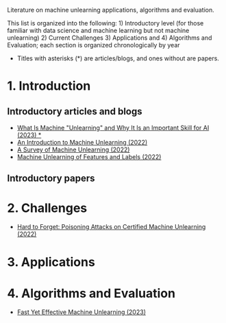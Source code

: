 Literature on machine unlearning applications, algorithms and evaluation. 

This list is organized into the following: 1) Introductory level (for those familiar with data science and machine learning but not machine unlearning) 2) Current Challenges 3) Applications and 4) Algorithms and Evaluation; each section is organized chronologically by year

- Titles with asterisks (*) are articles/blogs, and ones without are papers.

# 1. Introduction
## Introductory articles and blogs 
- [What Is Machine "Unlearning" and Why It Is an Important Skill for AI (2023) *](https://www.jumpstartmag.com/what-is-machine-unlearning-and-why-it-is-an-important-skill-for-ai/)
- [An Introduction to Machine Unlearning (2022)](https://arxiv.org/pdf/2209.00939.pdf)
- [A Survey of Machine Unlearning (2022)](https://arxiv.org/pdf/2209.02299.pdf)
- [Machine Unlearning of Features and Labels (2022)](https://arxiv.org/pdf/2108.11577.pdf)

## Introductory papers
# 2. Challenges 
- [Hard to Forget: Poisoning Attacks on Certified Machine Unlearning (2022)](https://arxiv.org/pdf/2109.08266.pdf)
# 3. Applications 
# 4. Algorithms and Evaluation 
- [Fast Yet Effective Machine Unlearning (2023)](https://arxiv.org/pdf/2111.08947.pdf)
